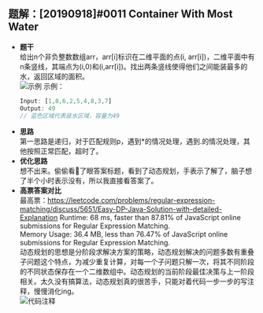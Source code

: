 ## 题解：[20190918]#0011 Container With Most Water
- **题干**   
给出n个非负整数数组arr，arr[i]标识在二维平面的点(i, arr[i])，二维平面中有n条竖线，其端点为(i,0)和(i,arr[i])。找出两条竖线使得他们之间能装最多的水，返回区域的面积。   
![示例](https://s3-lc-upload.s3.amazonaws.com/uploads/2018/07/17/question_11.jpg) 
示例：   
    ```javascript
    Input: [1,8,6,2,5,4,8,3,7]
    Output: 49
    // 蓝色区域代表装水区域，容量为49
    ```
- **思路**   
第一思路是递归，对于匹配规则p，遇到*的情况处理，遇到.的情况处理，其他按照正常匹配，超时了。   
- **优化思路**   
想不出来。偷偷看👀了眼答案标题，看到了动态规划，手表示了解了，脑子想了半个小时表示没有，所以我直接看答案了。      
- **高票答案对比**   
最高票：https://leetcode.com/problems/regular-expression-matching/discuss/5651/Easy-DP-Java-Solution-with-detailed-Explanation 
Runtime: 68 ms, faster than 87.81% of JavaScript online submissions for Regular Expression Matching.   
Memory Usage: 36.4 MB, less than 76.47% of JavaScript online submissions for Regular Expression Matching.   
动态规划的思想是分阶段求解决方案的策略，动态规划解决的问题多数有重叠子问题这个特点，为减少重复计算，对每一个子问题只解一次，将其不同阶段的不同状态保存在一个二维数组中。动态规划的当前阶段最佳决策与上一阶段相关。太久没有搞算法，动态规划真的很苦手，只能对着代码一步一步的写注释，慢慢消化ing。   
![代码注释](https://img14.360buyimg.com/imagetools/jfs/t1/57065/30/11076/181656/5d8196a5E4ca20d1a/922d3d9fbc023138.png)